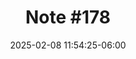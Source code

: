 ---
date: 2025-02-08 11:54:25-06:00
description: 'was fun hanging with some old and new friends. '
draft: false
original_url: https://harper.micro.blog/2025/02/08/115425.html
sub_title: Untitled
title: 'Note #178'
translationKey: 'Note #178'
---
